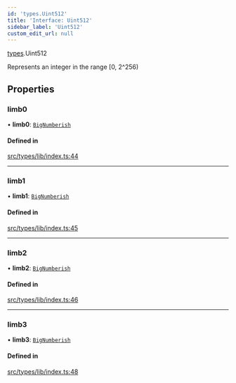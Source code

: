 ```yaml
---
id: 'types.Uint512'
title: 'Interface: Uint512'
sidebar_label: 'Uint512'
custom_edit_url: null
---
```


[types](../namespaces/types.md).Uint512

Represents an integer in the range [0, 2^256)

## Properties

### limb0

• **limb0**: [`BigNumberish`](../namespaces/types.md#bignumberish)

#### Defined in

[src/types/lib/index.ts:44](https://github.com/starknet-io/starknet.js/blob/v7.5.1/src/types/lib/index.ts#L44)

---

### limb1

• **limb1**: [`BigNumberish`](../namespaces/types.md#bignumberish)

#### Defined in

[src/types/lib/index.ts:45](https://github.com/starknet-io/starknet.js/blob/v7.5.1/src/types/lib/index.ts#L45)

---

### limb2

• **limb2**: [`BigNumberish`](../namespaces/types.md#bignumberish)

#### Defined in

[src/types/lib/index.ts:46](https://github.com/starknet-io/starknet.js/blob/v7.5.1/src/types/lib/index.ts#L46)

---

### limb3

• **limb3**: [`BigNumberish`](../namespaces/types.md#bignumberish)

#### Defined in

[src/types/lib/index.ts:48](https://github.com/starknet-io/starknet.js/blob/v7.5.1/src/types/lib/index.ts#L48)
